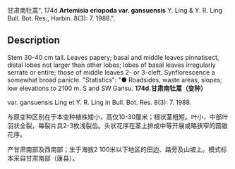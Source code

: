 甘肃南牡蒿",
174d.**Artemisia eriopoda var. gansuensis** Y. Ling & Y. R. Ling Bull. Bot. Res., Harbin. 8(3): 7. 1988.",

## Description
Stem 30-40 cm tall. Leaves papery; basal and middle leaves pinnatisect, distal lobes not larger than other lobes; lobes of basal leaves irregularly serrate or entire; those of middle leaves 2- or 3-cleft. Synflorescence a somewhat broad panicle.
  "Statistics": "● Roadsides, waste areas, slopes; low elevations to 2100 m. S and SW Gansu.
**174d.甘肃南牡蒿（变种）**

var. gansuensis Ling et Y. R. Ling in Bull. Bot. Res. 8(3): 7. 1988.

与原变种区别在于本变种植株矮小，高仅10-30厘米；根状茎粗短。叶小，中部叶羽状全裂，每裂片具2-3枚浅裂齿。头状花序在茎上排成中等开展或略狭窄的圆锥花序。

产甘肃南部及西南部；生于海拔2 100米以下地区的田边、路旁及山坡上。模式标本采自甘肃南部（康县）。
